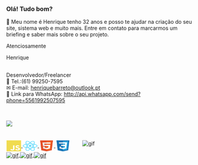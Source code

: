 <h3>Olá! Tudo bom?</h3>

<p>💬 Meu nome é Henrique tenho 32 anos e posso te ajudar na criação do seu site, sistema web e muito mais. Entre em contato para marcarmos um briefing e saber mais sobre o seu projeto.</p>



Atenciosamente

Henrique <br/>
##
Desenvolvedor/Freelancer<br/>
📲  Tel.:(61) 99250-7595<br/>
✉  E-mail: henriquebarreto@outlook.pt<br/>
🔗  Link para WhatsApp:
http://api.whatsapp.com/send?phone=5561992507595
##
<br/>
<div>
  
  <a href='http://github.com/henriquebarretodev'>
   <img height='180em' src='http://github-readme-stats.vercel.app/api/top-langs/?username=henriquebarretodev&layout=compact&langs_count=16&theme=dracula'/>
    
    
    
</div>
</br>

 <div style='display: inline_block'><br>
       <img align='center' alt='js' height='30' width='40' src='https://raw.githubusercontent.com/devicons/devicon/master/icons/javascript/javascript-plain.svg'> 
       <img align='center' alt='js' height='30' width='40' src='https://raw.githubusercontent.com/devicons/devicon/master/icons/react/react-original.svg'>
       <img align='center' alt='js' height='30' width='40' src='https://raw.githubusercontent.com/devicons/devicon/master/icons/html5/html5-original.svg'>
       <img align='center' alt='js' height='30' width='40' src='https://raw.githubusercontent.com/devicons/devicon/master/icons/css3/css3-original.svg'>
       <img align='right' alt='gif' height='250' width='300' src='https://media.giphy.com/media/KFzfVmSB0bhTKg5Ybp/giphy.gif'>  
       <img align='center' alt='gif' height='30' width='60' src='https://img.shields.io/badge/Sass-CC6699?style=for-the-badge&logo=sass&logoColor=white'>
       <img align='center' alt='gif' height='30' width='60' src='https://img.shields.io/badge/Bootstrap-563D7C?style=for-the-badge&logo=bootstrap&logoColor=white'>  
      <img align='center' alt='gif' height='30' width='60' src='https://img.shields.io/badge/Material--UI-0081CB?style=for-the-badge&logo=material-ui&logoColor=white'>


   
     
</div>
  
